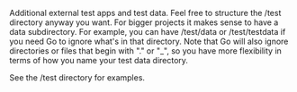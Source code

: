 Additional external test apps and test data. Feel free to structure the /test directory anyway you want. For bigger projects it makes sense to have a data subdirectory. For example, you can have /test/data or /test/testdata if you need Go to ignore what's in that directory. Note that Go will also ignore directories or files that begin with "." or "\_", so you have more flexibility in terms of how you name your test data directory.

See the /test directory for examples.
